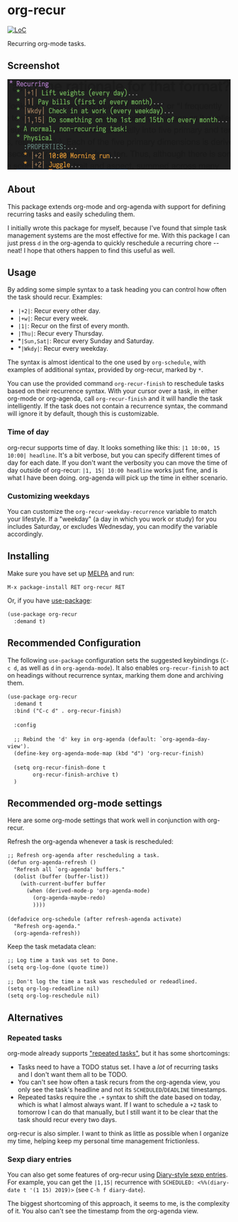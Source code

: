 # org-recur

[![LoC](https://tokei.rs/b1/github/m-cat/org-recur)](https://github.com/m-cat/org-recur)

Recurring org-mode tasks.

## Screenshot

![Screenshot](screenshot.png)

## About

This package extends org-mode and org-agenda with support for defining recurring tasks and easily scheduling them.

I initially wrote this package for myself, because I've found that simple task management systems are the most effective for me. With this package I can just press `d` in the org-agenda to quickly reschedule a recurring chore -- neat! I hope that others happen to find this useful as well.

## Usage

By adding some simple syntax to a task heading you can control how often the task should recur. Examples:

+ `|+2|`: Recur every other day.
+ `|+w|`: Recur every week.
+ `|1|`: Recur on the first of every month.
+ `|Thu|`: Recur every Thursday.
+ *`|Sun,Sat|`: Recur every Sunday and Saturday.
+ *`|Wkdy|`: Recur every weekday.

The syntax is almost identical to the one used by `org-schedule`, with examples of additional syntax, provided by org-recur, marked by `*`.

You can use the provided command `org-recur-finish` to reschedule tasks based on their recurrence syntax. With your cursor over a task, in either org-mode or org-agenda, call `org-recur-finish` and it will handle the task intelligently. If the task does not contain a recurrence syntax, the command will ignore it by default, though this is customizable.

### Time of day

org-recur supports time of day. It looks something like this: `|1 10:00, 15 10:00| headline`. It's a bit verbose, but you can specify different times of day for each date. If you don't want the verbosity you can move the time of day outside of org-recur: `|1, 15| 10:00 headline` works just fine, and is what I have been doing. org-agenda will pick up the time in either scenario.

### Customizing weekdays

You can customize the `org-recur-weekday-recurrence` variable to match your lifestyle. If a "weekday" (a day in which you work or study) for you includes Saturday, or excludes Wednesday, you can modify the variable accordingly.

## Installing

Make sure you have set up [MELPA](http://melpa.milkbox.net/#/getting-started) and run:

```
M-x package-install RET org-recur RET
```

Or, if you have [use-package](https://github.com/jwiegley/use-package):

```elisp
(use-package org-recur
  :demand t)
```

## Recommended Configuration

The following `use-package` configuration sets the suggested keybindings (`C-c d`, as well as `d` in `org-agenda-mode`). It also enables `org-recur-finish` to act on headings without recurrence syntax, marking them done and archiving them.

```elisp
(use-package org-recur
  :demand t
  :bind ("C-c d" . org-recur-finish)

  :config

  ;; Rebind the 'd' key in org-agenda (default: `org-agenda-day-view').
  (define-key org-agenda-mode-map (kbd "d") 'org-recur-finish)

  (setq org-recur-finish-done t
        org-recur-finish-archive t)
  )
```

## Recommended org-mode settings

Here are some org-mode settings that work well in conjunction with org-recur.

Refresh the org-agenda whenever a task is rescheduled:

```elisp
;; Refresh org-agenda after rescheduling a task.
(defun org-agenda-refresh ()
  "Refresh all `org-agenda' buffers."
  (dolist (buffer (buffer-list))
    (with-current-buffer buffer
      (when (derived-mode-p 'org-agenda-mode)
        (org-agenda-maybe-redo)
        ))))

(defadvice org-schedule (after refresh-agenda activate)
  "Refresh org-agenda."
  (org-agenda-refresh))
```

Keep the task metadata clean:

```elisp
;; Log time a task was set to Done.
(setq org-log-done (quote time))

;; Don't log the time a task was rescheduled or redeadlined.
(setq org-log-redeadline nil)
(setq org-log-reschedule nil)
```

## Alternatives

### Repeated tasks

org-mode already supports ["repeated tasks"](https://orgmode.org/manual/Repeated-tasks.html), but it has some shortcomings:

+ Tasks need to have a TODO status set. I have a *lot* of recurring tasks and I don't want them all to be TODO.
+ You can't see how often a task recurs from the org-agenda view, you only see the task's headline and not its `SCHEDULED`/`DEADLINE` timestamps.
+ Repeated tasks require the `.+` syntax to shift the date based on today, which is what I almost always want. If I want to schedule a `+2` task to tomorrow I can do that manually, but I still want it to be clear that the task should recur every two days.

org-recur is also simpler. I want to think as little as possible when I organize my time, helping  keep my personal time management frictionless.

### Sexp diary entries

You can also get some features of org-recur using [Diary-style sexp entries](https://orgmode.org/guide/Timestamps.html). For example, you can get the `|1,15|` recurrence with `SCHEDULED: <%%(diary-date t '(1 15) 2019)>` (see `C-h f diary-date`).

The biggest shortcoming of this approach, it seems to me, is the complexity of it. You also can't see the timestamp from the org-agenda view.
